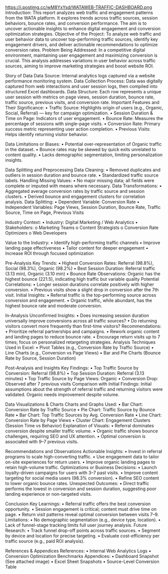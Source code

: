 https://i.postimg.cc/wM8YxYsd/WATAWEB-TRAFFIC-DASHBOARD.png
Introduction:
This report analyzes web traffic and engagement patterns from the WATA platform. It explores trends across traffic sources, session behaviors, bounce rates, and conversion performance. The aim is to uncover actionable insights to enhance digital engagement and conversion optimization strategies.
Objective of the Project:
To analyze web traffic and user behavior data to uncover top-performing traffic sources, identify key engagement drivers, and deliver actionable recommendations to optimize conversion rates.
Problem Being Addressed:
In a competitive digital environment, maintaining user engagement and maximizing conversion is crucial. This analysis addresses variations in user behavior across traffic sources, aiming to improve marketing strategies and boost website ROI.

Story of Data
Data Source:
Internal analytics logs captured via a website performance monitoring system.
Data Collection Process:
Data was digitally captured from web interactions and user session logs, then compiled into structured Excel dashboards.
Data Structure:
Each row represents a unique user session with metrics on page views, session duration, bounce rate, traffic source, previous visits, and conversion rate.
Important Features and Their Significance:
•	Traffic Source: Highlights origin of users (e.g., Organic, Social, Referral) — key for campaign optimization.
•	Session Duration & Time on Page: Indicators of user engagement.
•	Bounce Rate: Measures the percentage of sessions with single-page visits.
•	Conversion Rate: Primary success metric representing user action completion.
•	Previous Visits: Helps identify returning visitor behavior.

Data Limitations or Biases:
•	Potential over-representation of Organic traffic in the dataset.
•	Bounce rates may be skewed by quick exits unrelated to content quality.
•	Lacks demographic segmentation, limiting personalization insights.

Data Splitting and Preprocessing
Data Cleaning:
•	Removed duplicates and outliers in session duration and bounce rate.
•	Standardized traffic source labels.
Handling Missing Values:
•	No major missing data; all fields were complete or imputed with means where necessary.
Data Transformations:
•	Aggregated average conversion rates by traffic source and session clusters.
•	Derived bounce and engagement clusters for correlation analysis.
Data Splitting:
•	Dependent Variable: Conversion Rate
•	Independent Variables: Page Views, Session Duration, Bounce Rate, Traffic Source, Time on Page, Previous Visits

Industry Context:
•	Industry: Digital Marketing / Web Analytics
•	Stakeholders:
o	Marketing Teams
o	Content Strategists
o	Conversion Rate Optimizers
o	Web Developers

Value to the Industry:
•	Identify high-performing traffic channels
•	Improve landing page effectiveness
•	Tailor content for deeper engagement
•	Increase ROI through focused optimization

Pre-Analysis
Key Trends:
•	Highest Conversion Rates: Referral (98.8%), Social (98.3%), Organic (98.2%)
•	Best Session Duration: Referral traffic (3.13 min), Organic (3.10 min)
•	Bounce Rate Observations: Organic has the highest bounce (221.5), indicating high traffic but variable quality
Potential Correlations:
•	Longer session durations correlate positively with higher conversion.
•	Previous visits show a slight drop in conversion after the 7th visit.
Initial Insights:
•	Referral traffic is the top-performing source across conversion and engagement.
•	Organic traffic, while abundant, has the highest bounce rate and moderate conversion.

In-Analysis
Unconfirmed Insights:
•	Does increasing session duration universally improve conversions across all traffic sources?
•	Do returning visitors convert more frequently than first-time visitors?
Recommendations:
•	Prioritize referral partnerships and campaigns.
•	Rework organic content and landing pages to reduce bounce rate.
•	Encourage return visits up to 7 times; focus on personalized retargeting strategies.
Analysis Techniques Used in Excel:
•	Pivot Tables (e.g., Conversion Rate by Traffic Source)
•	Line Charts (e.g., Conversion vs Page Views)
•	Bar and Pie Charts (Bounce Rate by Source, Session Duration)

Post-Analysis and Insights
Key Findings:
•	Top Traffic Source by Conversion: Referral (98.8%)
•	Top Session Duration: Referral (3.13 minutes)
•	Top Traffic Source by Page Views: Organic
•	Conversion Drop: Observed after 7 previous visits
Comparison with Initial Findings:
Initial assumptions about the strength of referral traffic and returning visitors were validated. Organic needs improvement despite volume.

Data Visualizations & Charts
Charts and Graphs Used:
•	Bar Chart: Conversion Rate by Traffic Source
•	Pie Chart: Traffic Source by Bounce Rate
•	Bar Chart: Top Traffic Sources by Avg. Conversion Rate
•	Line Chart: Conversion Rate by Page Views
•	Cluster Chart: Engagement Clusters (Session Time vs Behavior)
Explanation of Visuals:
•	Referral dominates conversion despite smaller traffic volume.
•	Organic traffic shows bounce challenges, requiring SEO and UX attention.
•	Optimal conversion is associated with 9–7 previous visits.

Recommendations and Observations
Actionable Insights:
•	Invest in referral programs to scale high-converting traffic.
•	Use engagement data to tailor on-site experiences for return users.
•	Improve organic landing pages to retain high-volume traffic.
Optimizations or Business Decisions:
•	Launch loyalty-driven campaigns for users with 3–7 past visits.
•	Improve content targeting for social media users (98.3% conversion).
•	Refine SEO content to lower organic bounce rates.
Unexpected Outcomes:
•	Direct traffic performs the lowest in conversion and session duration, suggesting poor landing experience or non-targeted visits.

Conclusion
Key Learnings:
•	Referral traffic offers the best conversion opportunity.
•	Session engagement is critical; content must drive time on page.
•	Return visit patterns reveal optimal conversion between visits 7–9.
Limitations:
•	No demographic segmentation (e.g., device type, location).
•	Lack of funnel-stage tracking limits full user journey analysis.
Future Research:
•	Track funnel drop-off points across traffic sources.
•	Segment by device and location for precise targeting.
•	Evaluate cost-efficiency per traffic source (e.g., paid ROI analysis).

References & Appendices
References:
•	Internal Web Analytics Logs
•	Conversion Optimization Benchmarks
Appendices:
•	Dashboard Snapshot (See attached image)
•	Excel Sheet Snapshots
•	Source-Level Conversion Table

